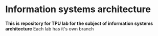 # Information systems architecture
**This is repository for TPU lab for the subject of information systems architecture**
Each lab has it's own branch
